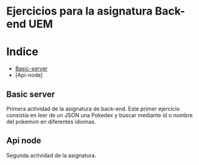 # Ejercicios para la asignatura Back-end UEM

# Indice

- [Basic-server](#basic-server)
- [Api-node]

## Basic server

Primera actividad de la asignatura de back-end. Este primer ejercicio consistía en leer de un JSON una Pokedex y buscar mediante id o nombre del pokemon en diferentes idiomas.

## Api node

Segunda actividad de la asignatura.
